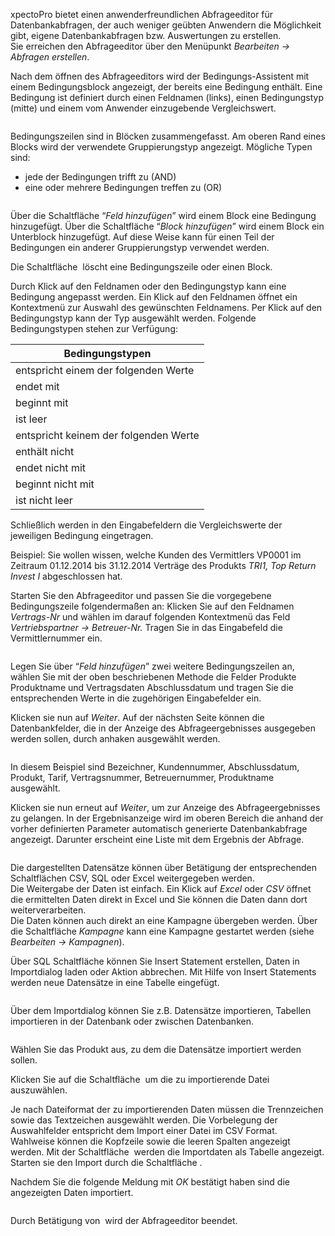 <!DOCTYPE html>
<html>
<head>
<meta charset="utf-8">
<meta name="viewport" content="width=device-width, initial-scale=1.0">
<title>600_Abfragen_erstellen.md</title>
<link rel="stylesheet" href="https://stackedit.io/res-min/themes/base.css" />
<script type="text/javascript" src="https://cdn.mathjax.org/mathjax/latest/MathJax.js?config=TeX-AMS_HTML"></script>
</head>
<body><div class="container"><p>xpectoPro bietet einen anwenderfreundlichen Abfrageeditor für Datenbankabfragen, der auch weniger geübten Anwendern die Möglichkeit gibt, eigene Datenbankabfragen bzw. Auswertungen zu erstellen. <br>
Sie erreichen den Abfrageeditor über den Menüpunkt <em>Bearbeiten → Abfragen erstellen</em>.</p>

<p>Nach dem öffnen des Abfrageeditors wird der Bedingungs-Assistent mit einem Bedingungsblock angezeigt, der bereits eine Bedingung enthält. Eine Bedingung ist definiert durch einen Feldnamen (links), einen Bedingungstyp (mitte) und einem vom Anwender einzugebende Vergleichswert. </p>

<p><img src="http://xpecto.github.io/docs/img/img_1439279198546.png" alt="" title=""></p>

<p>Bedingungszeilen sind in Blöcken zusammengefasst. Am oberen Rand eines Blocks wird der verwendete Gruppierungstyp angezeigt. Mögliche Typen sind:</p>

<ul>
<li>jede der Bedingungen trifft zu (AND)  </li>
<li>eine oder mehrere Bedingungen treffen zu (OR)</li>
</ul>

<p><img src="http://xpecto.github.io/docs/img/img_1439278901176.png" alt="" title=""></p>

<p>Über die Schaltfläche “<em>Feld hinzufügen</em>” wird einem Block eine Bedingung hinzugefügt. Über die Schaltfläche “<em>Block hinzufügen</em>” wird einem Block ein Unterblock hinzugefügt. Auf diese Weise kann für einen Teil der Bedingungen ein anderer Gruppierungstyp verwendet werden.</p>

<p>Die Schaltfläche <img src="http://xpecto.github.io/docs/img/img_1419329462773.png" alt="" title=""> löscht eine Bedingungszeile oder einen Block.</p>

<p>Durch Klick auf den Feldnamen oder den Bedingungstyp kann eine Bedingung angepasst werden. Ein Klick auf den Feldnamen öffnet ein Kontextmenü zur Auswahl des gewünschten Feldnamens. Per Klick auf den Bedingungstyp kann der Typ ausgewählt werden. Folgende Bedingungstypen stehen zur  Verfügung:</p>

<table>
<thead>
<tr>
  <th>Bedingungstypen</th>
</tr>
</thead>
<tbody><tr>
  <td>entspricht einem der folgenden Werte</td>
</tr>
<tr>
  <td>endet mit</td>
</tr>
<tr>
  <td>beginnt mit</td>
</tr>
<tr>
  <td>ist leer</td>
</tr>
<tr>
  <td>entspricht keinem der folgenden Werte</td>
</tr>
<tr>
  <td>enthält nicht</td>
</tr>
<tr>
  <td>endet nicht mit</td>
</tr>
<tr>
  <td>beginnt nicht mit</td>
</tr>
<tr>
  <td>ist nicht leer</td>
</tr>
</tbody></table>


<p>Schließlich werden in den Eingabefeldern die Vergleichswerte der jeweiligen Bedingung eingetragen.</p>

<p>Beispiel: Sie wollen wissen, welche Kunden des Vermittlers VP0001 im Zeitraum 01.12.2014 bis 31.12.2014 Verträge des Produkts <em>TRI1, Top Return Invest I</em> abgeschlossen hat.</p>

<p>Starten Sie den Abfrageeditor und passen Sie die vorgegebene Bedingungszeile folgendermaßen an: Klicken Sie auf den Feldnamen <em>Vertrags-Nr</em> und wählen im darauf folgenden Kontextmenü das Feld <em>Vertriebspartner → Betreuer-Nr.</em> Tragen Sie in das Eingabefeld die Vermittlernummer ein.</p>

<p><img src="http://xpecto.github.io/docs/img/img_1431932441285.png" alt="" title=""></p>

<p>Legen Sie über “<em>Feld hinzufügen</em>” zwei weitere Bedingungszeilen an, wählen Sie mit der oben beschriebenen Methode die Felder Produkte Produktname und Vertragsdaten  Abschlussdatum und tragen Sie die entsprechenden Werte in die zugehörigen Eingabefelder ein.</p>

<p>Klicken sie nun auf <em>Weiter</em>. Auf der nächsten Seite können die Datenbankfelder, die in der Anzeige des Abfrageergebnisses ausgegeben werden sollen, durch anhaken ausgewählt werden.</p>

<p><img src="http://xpecto.github.io/docs/img/img_1431933240955.png" alt="" title=""></p>

<p>In diesem Beispiel sind Bezeichner, Kundennummer, Abschlussdatum, Produkt, Tarif, Vertragsnummer, Betreuernummer, Produktname ausgewählt.</p>

<p>Klicken sie nun erneut auf <em>Weiter</em>, um zur Anzeige des Abfrageergebnisses zu gelangen. In der Ergebnisanzeige wird im oberen Bereich die anhand der vorher definierten Parameter automatisch generierte Datenbankabfrage angezeigt. Darunter erscheint eine Liste mit dem Ergebnis der Abfrage.</p>

<p><img src="http://xpecto.github.io/docs/img/img_1439281607237.png" alt="" title=""></p>

<p>Die dargestellten Datensätze können über Betätigung der entsprechenden Schaltflächen  CSV, SQL oder Excel weitergegeben werden.  <br>
Die Weitergabe der Daten ist  einfach. Ein Klick auf <em>Excel</em> oder <em>CSV</em> öffnet die ermittelten Daten direkt in Excel und Sie können die Daten dann dort weiterverarbeiten. <br>
Die Daten können auch direkt an eine Kampagne übergeben werden. Über die Schaltfläche <em>Kampagne</em> kann eine Kampagne gestartet werden (siehe <em>Bearbeiten → Kampagnen</em>). </p>

<p>Über SQL Schaltfläche können Sie Insert Statement erstellen, Daten in Importdialog laden oder Aktion abbrechen. Mit Hilfe von Insert Statements werden neue Datensätze in eine Tabelle eingefügt. </p>

<p><img src="http://xpecto.github.io/docs/img/img_1431933091869.png" alt="" title=""></p>

<p>Über dem Importdialog können Sie z.B. Datensätze importieren, Tabellen importieren in der Datenbank oder zwischen Datenbanken. </p>

<p><img src="http://xpecto.github.io/docs/img/img_1431932842038.png" alt="" title=""></p>

<p>Wählen Sie das Produkt aus, zu dem die Datensätze importiert werden sollen. </p>

<p>Klicken Sie auf die Schaltfläche  <img src="http://xpecto.github.io/docs/img/img_1421152862771.png" alt="" title=""> um die zu importierende Datei auszuwählen.</p>

<p>Je nach Dateiformat der zu importierenden Daten müssen die Trennzeichen sowie das Textzeichen ausgewählt werden. Die Vorbelegung der Auswahlfelder entspricht dem Import einer Datei im CSV Format.  <br>
Wahlweise können die Kopfzeile sowie die leeren Spalten angezeigt werden. Mit der Schaltfläche <img src="http://xpecto.github.io/docs/img/img_1421159835110.png" alt="" title=""> werden die Importdaten als Tabelle angezeigt. <br>
Starten sie den Import durch die Schaltfläche <img src="http://xpecto.github.io/docs/img/img_1421159892128.png" alt="" title="">.</p>

<p>Nachdem Sie die folgende Meldung mit <em>OK</em> bestätigt haben sind die angezeigten Daten importiert. </p>

<p><img src="http://xpecto.github.io/docs/img/img_1421160002075.png" alt="" title=""></p>

<p>Durch Betätigung von <img src="http://xpecto.github.io/docs/img/img_1431935009760.png" alt="" title="">  wird der Abfrageeditor beendet.</p></div></body>
</html>